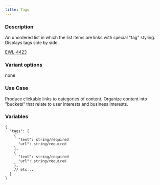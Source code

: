 ```yaml
---
title: Tags
---
```


### Description
An unordered list in which the list items are links with special "tag" styling. Displays tags side by side.

[EWL-4423](https://issues.ama-assn.org/browse/EWL-4423)

### Variant options
none

### Use Case
Produce clickable links to categories of content. Organize content into "buckets" that relate to user interests and business interests.

### Variables
~~~
{
  "tags": [
    {
      "text": string/required
      "url": string/required
    },
    {
      "text": string/required
      "url": string/required
    },
    // etc... 
  ]
}
~~~
